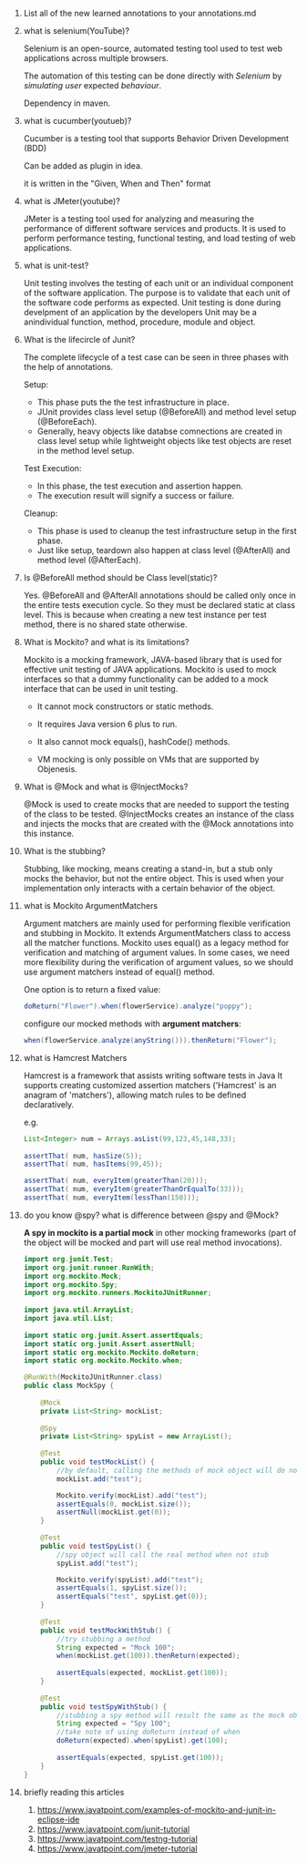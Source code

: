 1. List all of the new learned annotations to your annotations.md 

2. what is selenium(YouTube)?

   Selenium is an open-source, automated testing tool used to test web applications across multiple browsers.

   The automation of this testing can be done directly with *Selenium* by *simulating user* expected *behaviour*.

   Dependency in maven.

3. what is cucumber(youtueb)?

   Cucumber is a testing tool that supports Behavior Driven Development (BDD)

   Can be added as plugin in idea.

   it is written in the "Given, When and Then" format

4. what is JMeter(youtube)?

   JMeter is a testing tool used for analyzing and measuring the performance of different software services and products.
   It is used to perform performance testing, functional testing, and load testing of web applications.

5. what is unit-test?

   Unit testing involves the testing of each unit or an individual component of the software application.
   The purpose is to validate that each unit of the software code performs as expected.
   Unit testing is done during develpment of an application by the developers
   Unit may be a anindividual function, method, procedure, module and object.

6. What is the lifecircle of Junit?

   The complete lifecycle of a test case can be seen in three phases with the help of annotations.

   Setup: 
   - This phase puts the the test infrastructure in place. 
   - JUnit provides class level setup (@BeforeAll) and method level setup (@BeforeEach). 
   - Generally, heavy objects like databse comnections are created in class level setup while lightweight objects like test objects are reset in the method level setup.

   Test Execution: 
   - In this phase, the test execution and assertion happen. 
   - The execution result will signify a success or failure.

   Cleanup: 
   - This phase is used to cleanup the test infrastructure setup in the first phase. 
   - Just like setup, teardown also happen at class level (@AfterAll) and method level (@AfterEach).

7. Is @BeforeAll method should be Class level(static)? 

   Yes.
   @BeforeAll and @AfterAll annotations should be called only once in the entire tests execution cycle. 
   So they must be declared static at class level. This is because when creating a new test instance per test method, there is no shared state otherwise.

8. What is Mockito? and what is its limitations?

   Mockito is a mocking framework, JAVA-based library that is used for effective unit testing of JAVA applications. Mockito is used to mock interfaces so that a dummy functionality can be added to a mock interface that can be used in unit testing.

   - It cannot mock constructors or static methods.

   - It requires Java version 6 plus to run.
   - It also cannot mock equals(), hashCode() methods.
   - VM mocking is only possible on VMs that are supported by Objenesis.

9. What is @Mock and what is @InjectMocks?

   @Mock is used to create mocks that are needed to support the testing of the class to be tested. 
   @InjectMocks creates an instance of the class and injects the mocks that are created with the @Mock annotations into this instance.

10. What is the stubbing?

    Stubbing, like mocking, means creating a stand-in, but a stub only mocks the behavior, but not the entire object. This is used when your implementation only interacts with a certain behavior of the object.

11. what is Mockito ArgumentMatchers

    Argument matchers are mainly used for performing flexible verification and stubbing in Mockito. 
    It extends ArgumentMatchers class to access all the matcher functions. 
    Mockito uses equal() as a legacy method for verification and matching of argument values. 
    In some cases, we need more flexibility during the verification of argument values, so we should use argument matchers instead of equal() method. 

    One option is to return a fixed value:

    ```java
    doReturn("Flower").when(flowerService).analyze("poppy");
    ```

    configure our mocked methods with **argument matchers**:

    ```java
    when(flowerService.analyze(anyString())).thenReturn("Flower");
    ```

    

12. what is Hamcrest Matchers

    Hamcrest is a framework that assists writing software tests in  Java
    It supports creating customized assertion matchers ('Hamcrest' is an anagram of 'matchers'), allowing match rules to be defined declaratively.

    e.g.

    ```java
    List<Integer> num = Arrays.asList(99,123,45,148,33);  
              
    assertThat( num, hasSize(5));  
    assertThat( num, hasItems(99,45));  
    
    assertThat( num, everyItem(greaterThan(20)));  
    assertThat( num, everyItem(greaterThanOrEqualTo(33)));  
    assertThat( num, everyItem(lessThan(150)));  
    ```

    

13. do you know @spy? what is difference between @spy and @Mock? 

    **A spy in mockito is a partial mock** in other mocking frameworks (part of the object will be mocked and part will use real method invocations).

    ```java
    import org.junit.Test;
    import org.junit.runner.RunWith;
    import org.mockito.Mock;
    import org.mockito.Spy;
    import org.mockito.runners.MockitoJUnitRunner;
     
    import java.util.ArrayList;
    import java.util.List;
     
    import static org.junit.Assert.assertEquals;
    import static org.junit.Assert.assertNull;
    import static org.mockito.Mockito.doReturn;
    import static org.mockito.Mockito.when;
    
    @RunWith(MockitoJUnitRunner.class)
    public class MockSpy {
     
        @Mock
        private List<String> mockList;
     
        @Spy
        private List<String> spyList = new ArrayList();
     
        @Test
        public void testMockList() {
            //by default, calling the methods of mock object will do nothing
            mockList.add("test");
    
            Mockito.verify(mockList).add("test");
            assertEquals(0, mockList.size());
            assertNull(mockList.get(0));
        }
     
        @Test
        public void testSpyList() {
            //spy object will call the real method when not stub
            spyList.add("test");
    
            Mockito.verify(spyList).add("test");
            assertEquals(1, spyList.size());
            assertEquals("test", spyList.get(0));
        }
     
        @Test
        public void testMockWithStub() {
            //try stubbing a method
            String expected = "Mock 100";
            when(mockList.get(100)).thenReturn(expected);
     
            assertEquals(expected, mockList.get(100));
        }
     
        @Test
        public void testSpyWithStub() {
            //stubbing a spy method will result the same as the mock object
            String expected = "Spy 100";
            //take note of using doReturn instead of when
            doReturn(expected).when(spyList).get(100);
     
            assertEquals(expected, spyList.get(100));
        }
    }
    ```

    

14. briefly reading this articles

    1. https://www.javatpoint.com/examples-of-mockito-and-junit-in-eclipse-ide
    2. https://www.javatpoint.com/junit-tutorial
    3. https://www.javatpoint.com/testng-tutorial
    4. https://www.javatpoint.com/jmeter-tutorial